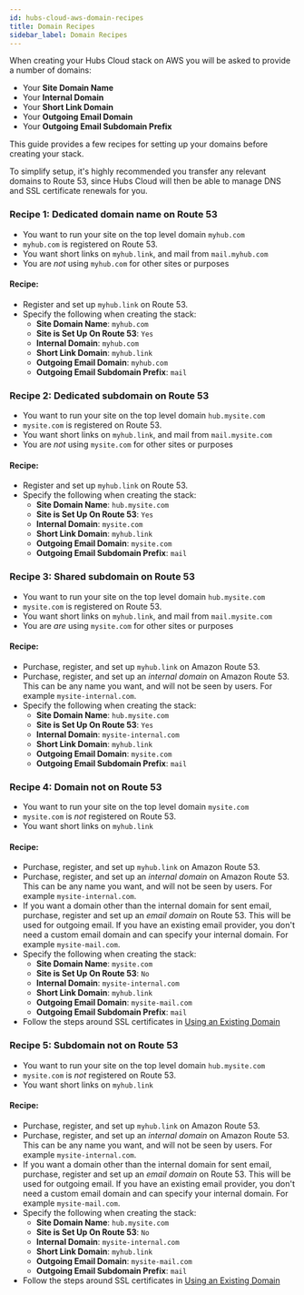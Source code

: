 ```yaml
---
id: hubs-cloud-aws-domain-recipes
title: Domain Recipes
sidebar_label: Domain Recipes
---
```


When creating your Hubs Cloud stack on AWS you will be asked to provide a number of domains:

- Your **Site Domain Name**
- Your **Internal Domain**
- Your **Short Link Domain**
- Your **Outgoing Email Domain**
- Your **Outgoing Email Subdomain Prefix**

This guide provides a few recipes for setting up your domains before creating your stack.

To simplify setup, it's highly recommended you transfer any relevant domains to Route 53, since Hubs Cloud will then be able to manage DNS and SSL certificate renewals for you.

### Recipe 1: Dedicated domain name on Route 53

- You want to run your site on the top level domain `myhub.com`
- `myhub.com` is registered on Route 53.
- You want short links on `myhub.link`, and mail from `mail.myhub.com`
- You are *not* using `myhub.com` for other sites or purposes

#### Recipe:

- Register and set up `myhub.link` on Route 53.
- Specify the following when creating the stack:
  - **Site Domain Name**: `myhub.com`
  - **Site is Set Up On Route 53**: `Yes`
  - **Internal Domain**: `myhub.com`
  - **Short Link Domain**: `myhub.link`
  - **Outgoing Email Domain**: `myhub.com`
  - **Outgoing Email Subdomain Prefix**: `mail`

### Recipe 2: Dedicated subdomain on Route 53

- You want to run your site on the top level domain `hub.mysite.com`
- `mysite.com` is registered on Route 53.
- You want short links on `myhub.link`, and mail from `mail.mysite.com`
- You are *not* using `mysite.com` for other sites or purposes

#### Recipe:

- Register and set up `myhub.link` on Route 53.
- Specify the following when creating the stack:
  - **Site Domain Name**: `hub.mysite.com`
  - **Site is Set Up On Route 53**: `Yes`
  - **Internal Domain**: `mysite.com`
  - **Short Link Domain**: `myhub.link`
  - **Outgoing Email Domain**: `mysite.com`
  - **Outgoing Email Subdomain Prefix**: `mail`

### Recipe 3: Shared subdomain on Route 53

- You want to run your site on the top level domain `hub.mysite.com`
- `mysite.com` is registered on Route 53.
- You want short links on `myhub.link`, and mail from `mail.mysite.com`
- You are *are* using `mysite.com` for other sites or purposes

#### Recipe:

- Purchase, register, and set up `myhub.link` on Amazon Route 53.
- Purchase, register, and set up an *internal domain* on Amazon Route 53. This can be any name you want, and will not be seen by users. For example `mysite-internal.com`.
- Specify the following when creating the stack:
  - **Site Domain Name**: `hub.mysite.com`
  - **Site is Set Up On Route 53**: `Yes`
  - **Internal Domain**: `mysite-internal.com`
  - **Short Link Domain**: `myhub.link`
  - **Outgoing Email Domain**: `mysite.com`
  - **Outgoing Email Subdomain Prefix**: `mail`

### Recipe 4: Domain not on Route 53

- You want to run your site on the top level domain `mysite.com`
- `mysite.com` is *not* registered on Route 53.
- You want short links on `myhub.link`

#### Recipe:

- Purchase, register, and set up `myhub.link` on Amazon Route 53.
- Purchase, register, and set up an *internal domain* on Amazon Route 53. This can be any name you want, and will not be seen by users. For example `mysite-internal.com`.
- If you want a domain other than the internal domain for sent email, purchase, register and set up an *email domain* on Route 53. This will be used for outgoing email. If you have an existing email provider, you don't need a custom email domain and can specify your internal domain. For example `mysite-mail.com`.
- Specify the following when creating the stack:
  - **Site Domain Name**: `mysite.com`
  - **Site is Set Up On Route 53**: `No`
  - **Internal Domain**: `mysite-internal.com`
  - **Short Link Domain**: `myhub.link`
  - **Outgoing Email Domain**: `mysite-mail.com`
  - **Outgoing Email Subdomain Prefix**: `mail`
- Follow the steps around SSL certificates in [Using an Existing Domain](./hubs-cloud-aws-existing-domain.md)

### Recipe 5: Subdomain not on Route 53

- You want to run your site on the top level domain `hub.mysite.com`
- `mysite.com` is *not* registered on Route 53.
- You want short links on `myhub.link`

#### Recipe:

- Purchase, register, and set up `myhub.link` on Amazon Route 53.
- Purchase, register, and set up an *internal domain* on Amazon Route 53. This can be any name you want, and will not be seen by users. For example `mysite-internal.com`.
- If you want a domain other than the internal domain for sent email, purchase, register and set up an *email domain* on Route 53. This will be used for outgoing email. If you have an existing email provider, you don't need a custom email domain and can specify your internal domain. For example `mysite-mail.com`.
- Specify the following when creating the stack:
  - **Site Domain Name**: `hub.mysite.com`
  - **Site is Set Up On Route 53**: `No`
  - **Internal Domain**: `mysite-internal.com`
  - **Short Link Domain**: `myhub.link`
  - **Outgoing Email Domain**: `mysite-mail.com`
  - **Outgoing Email Subdomain Prefix**: `mail`
- Follow the steps around SSL certificates in [Using an Existing Domain](./hubs-cloud-aws-existing-domain.md)
